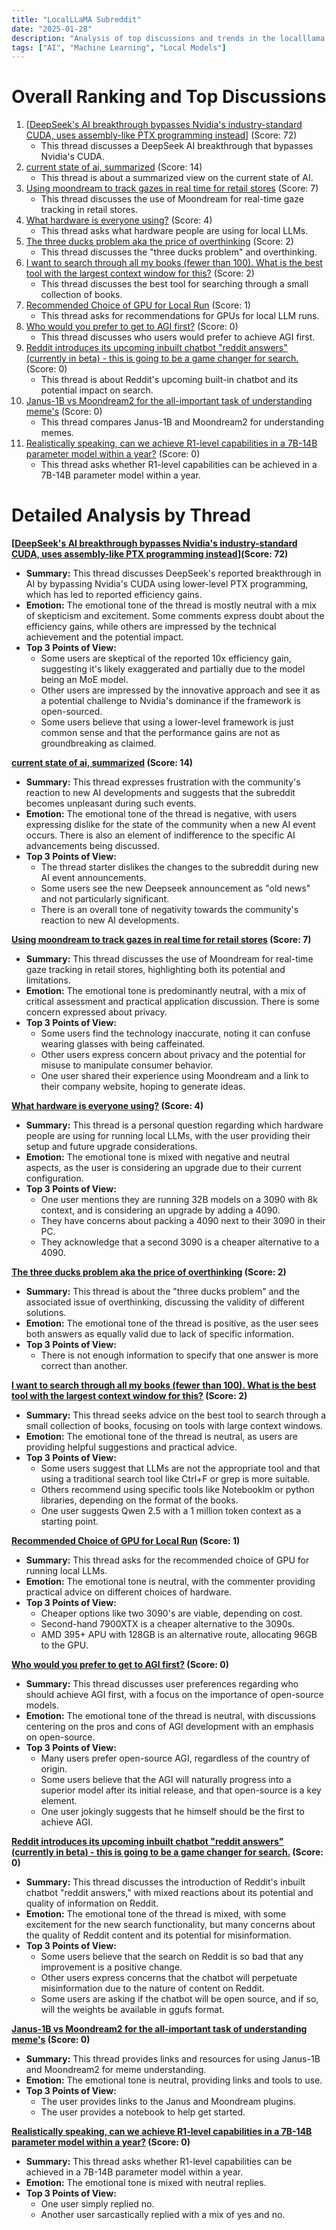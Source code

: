 ```yaml
---
title: "LocalLLaMA Subreddit"
date: "2025-01-28"
description: "Analysis of top discussions and trends in the localllama subreddit"
tags: ["AI", "Machine Learning", "Local Models"]
---
```


# Overall Ranking and Top Discussions
1.  [[DeepSeek's AI breakthrough bypasses Nvidia's industry-standard CUDA, uses assembly-like PTX programming instead](https://www.reddit.com/r/LocalLLaMA/comments/1icaq2z/deepseeks_ai_breakthrough_bypasses_nvidias/)] (Score: 72)
    * This thread discusses a DeepSeek AI breakthrough that bypasses Nvidia's CUDA.
2.  [current state of ai, summarized](https://i.redd.it/7bd8p8i3ssfe1.jpeg) (Score: 14)
    * This thread is about a summarized view on the current state of AI.
3.  [Using moondream to track gazes in real time for retail stores](https://v.redd.it/bupy5eusnsfe1) (Score: 7)
    * This thread discusses the use of Moondream for real-time gaze tracking in retail stores.
4.  [What hardware is everyone using?](https://www.reddit.com/r/LocalLLaMA/comments/1icblu4/what_hardware_is_everyone_using/) (Score: 4)
    * This thread asks what hardware people are using for local LLMs.
5.  [The three ducks problem aka the price of overthinking](https://www.reddit.com/r/LocalLLaMA/comments/1ica9za/the_three_ducks_problem_aka_the_price_of/) (Score: 2)
    * This thread discusses the "three ducks problem" and overthinking.
6.  [I want to search through all my books (fewer than 100). What is the best tool with the largest context window for this?](https://www.reddit.com/r/LocalLLaMA/comments/1icag32/i_want_to_search_through_all_my_books_fewer_than/) (Score: 2)
    * This thread discusses the best tool for searching through a small collection of books.
7.  [Recommended Choice of GPU for Local Run](https://www.reddit.com/r/LocalLLaMA/comments/1ic9ybz/recommended_choice_of_gpu_for_local_run/) (Score: 1)
    * This thread asks for recommendations for GPUs for local LLM runs.
8.  [Who would you prefer to get to AGI first?](https://www.reddit.com/r/LocalLLaMA/comments/1icam8d/who_would_you_prefer_to_get_to_agi_first/) (Score: 0)
    * This thread discusses who users would prefer to achieve AGI first.
9.  [Reddit introduces its upcoming inbuilt chatbot "reddit answers" (currently in beta) - this is going to be a game changer for search.](https://www.reddit.com/gallery/1icaxws) (Score: 0)
    * This thread is about Reddit's upcoming built-in chatbot and its potential impact on search.
10. [Janus-1B vs Moondream2 for the all-important task of understanding meme's](https://v.redd.it/anuonehgnsfe1) (Score: 0)
    * This thread compares Janus-1B and Moondream2 for understanding memes.
11. [Realistically speaking, can we achieve R1-level capabilities in a 7B-14B parameter model within a year?](https://www.reddit.com/r/LocalLLaMA/comments/1icbeto/realistically_speaking_can_we_achieve_r1level/) (Score: 0)
    * This thread asks whether R1-level capabilities can be achieved in a 7B-14B parameter model within a year.

# Detailed Analysis by Thread
**[[DeepSeek's AI breakthrough bypasses Nvidia's industry-standard CUDA, uses assembly-like PTX programming instead](https://www.reddit.com/r/LocalLLaMA/comments/1icaq2z/deepseeks_ai_breakthrough_bypasses_nvidias/)](Score: 72)**
*  **Summary:** This thread discusses DeepSeek's reported breakthrough in AI by bypassing Nvidia's CUDA using lower-level PTX programming, which has led to reported efficiency gains.
*  **Emotion:** The emotional tone of the thread is mostly neutral with a mix of skepticism and excitement. Some comments express doubt about the efficiency gains, while others are impressed by the technical achievement and the potential impact.
*  **Top 3 Points of View:**
    * Some users are skeptical of the reported 10x efficiency gain, suggesting it's likely exaggerated and partially due to the model being an MoE model.
    *  Other users are impressed by the innovative approach and see it as a potential challenge to Nvidia's dominance if the framework is open-sourced.
    *  Some users believe that using a lower-level framework is just common sense and that the performance gains are not as groundbreaking as claimed.

**[current state of ai, summarized](https://i.redd.it/7bd8p8i3ssfe1.jpeg) (Score: 14)**
*  **Summary:** This thread expresses frustration with the community's reaction to new AI developments and suggests that the subreddit becomes unpleasant during such events.
*  **Emotion:** The emotional tone of the thread is negative, with users expressing dislike for the state of the community when a new AI event occurs. There is also an element of indifference to the specific AI advancements being discussed.
*  **Top 3 Points of View:**
    *  The thread starter dislikes the changes to the subreddit during new AI event announcements.
    * Some users see the new Deepseek announcement as "old news" and not particularly significant.
    *  There is an overall tone of negativity towards the community's reaction to new AI developments.

**[Using moondream to track gazes in real time for retail stores](https://v.redd.it/bupy5eusnsfe1) (Score: 7)**
*  **Summary:** This thread discusses the use of Moondream for real-time gaze tracking in retail stores, highlighting both its potential and limitations.
*  **Emotion:** The emotional tone is predominantly neutral, with a mix of critical assessment and practical application discussion. There is some concern expressed about privacy.
*  **Top 3 Points of View:**
    *  Some users find the technology inaccurate, noting it can confuse wearing glasses with being caffeinated.
    *  Other users express concern about privacy and the potential for misuse to manipulate consumer behavior.
    * One user shared their experience using Moondream and a link to their company website, hoping to generate ideas.

**[What hardware is everyone using?](https://www.reddit.com/r/LocalLLaMA/comments/1icblu4/what_hardware_is_everyone_using/) (Score: 4)**
*  **Summary:** This thread is a personal question regarding which hardware people are using for running local LLMs, with the user providing their setup and future upgrade considerations.
*  **Emotion:** The emotional tone is mixed with negative and neutral aspects, as the user is considering an upgrade due to their current configuration.
*  **Top 3 Points of View:**
    *  One user mentions they are running 32B models on a 3090 with 8k context, and is considering an upgrade by adding a 4090.
    * They have concerns about packing a 4090 next to their 3090 in their PC.
    * They acknowledge that a second 3090 is a cheaper alternative to a 4090.

**[The three ducks problem aka the price of overthinking](https://www.reddit.com/r/LocalLLaMA/comments/1ica9za/the_three_ducks_problem_aka_the_price_of/) (Score: 2)**
*  **Summary:** This thread is about the "three ducks problem" and the associated issue of overthinking, discussing the validity of different solutions.
*  **Emotion:** The emotional tone of the thread is positive, as the user sees both answers as equally valid due to lack of specific information.
*  **Top 3 Points of View:**
    * There is not enough information to specify that one answer is more correct than another.

**[I want to search through all my books (fewer than 100). What is the best tool with the largest context window for this?](https://www.reddit.com/r/LocalLLaMA/comments/1icag32/i_want_to_search_through_all_my_books_fewer_than/) (Score: 2)**
*  **Summary:** This thread seeks advice on the best tool to search through a small collection of books, focusing on tools with large context windows.
*  **Emotion:** The emotional tone of the thread is neutral, as users are providing helpful suggestions and practical advice.
*  **Top 3 Points of View:**
    *  Some users suggest that LLMs are not the appropriate tool and that using a traditional search tool like Ctrl+F or grep is more suitable.
    *  Others recommend using specific tools like Notebooklm or python libraries, depending on the format of the books.
    * One user suggests Qwen 2.5 with a 1 million token context as a starting point.

**[Recommended Choice of GPU for Local Run](https://www.reddit.com/r/LocalLLaMA/comments/1ic9ybz/recommended_choice_of_gpu_for_local_run/) (Score: 1)**
*  **Summary:** This thread asks for the recommended choice of GPU for running local LLMs.
*  **Emotion:** The emotional tone is neutral, with the commenter providing practical advice on different choices of hardware.
*  **Top 3 Points of View:**
    * Cheaper options like two 3090's are viable, depending on cost.
    * Second-hand 7900XTX is a cheaper alternative to the 3090s.
    * AMD 395+ APU with 128GB is an alternative route, allocating 96GB to the GPU.

**[Who would you prefer to get to AGI first?](https://www.reddit.com/r/LocalLLaMA/comments/1icam8d/who_would_you_prefer_to_get_to_agi_first/) (Score: 0)**
*  **Summary:** This thread discusses user preferences regarding who should achieve AGI first, with a focus on the importance of open-source models.
*  **Emotion:** The emotional tone of the thread is neutral, with discussions centering on the pros and cons of AGI development with an emphasis on open-source.
*  **Top 3 Points of View:**
    *  Many users prefer open-source AGI, regardless of the country of origin.
    * Some users believe that the AGI will naturally progress into a superior model after its initial release, and that open-source is a key element.
    * One user jokingly suggests that he himself should be the first to achieve AGI.

**[Reddit introduces its upcoming inbuilt chatbot "reddit answers" (currently in beta) - this is going to be a game changer for search.](https://www.reddit.com/gallery/1icaxws) (Score: 0)**
*  **Summary:** This thread discusses the introduction of Reddit's inbuilt chatbot "reddit answers," with mixed reactions about its potential and quality of information on Reddit.
*  **Emotion:** The emotional tone of the thread is mixed, with some excitement for the new search functionality, but many concerns about the quality of Reddit content and its potential for misinformation.
*  **Top 3 Points of View:**
    *  Some users believe that the search on Reddit is so bad that any improvement is a positive change.
    * Other users express concerns that the chatbot will perpetuate misinformation due to the nature of content on Reddit.
    * Some users are asking if the chatbot will be open source, and if so, will the weights be available in ggufs format.

**[Janus-1B vs Moondream2 for the all-important task of understanding meme's](https://v.redd.it/anuonehgnsfe1) (Score: 0)**
*  **Summary:** This thread provides links and resources for using Janus-1B and Moondream2 for meme understanding.
*  **Emotion:** The emotional tone is neutral, providing links and tools to use.
*  **Top 3 Points of View:**
    *  The user provides links to the Janus and Moondream plugins.
    * The user provides a notebook to help get started.

**[Realistically speaking, can we achieve R1-level capabilities in a 7B-14B parameter model within a year?](https://www.reddit.com/r/LocalLLaMA/comments/1icbeto/realistically_speaking_can_we_achieve_r1level/) (Score: 0)**
*  **Summary:** This thread asks whether R1-level capabilities can be achieved in a 7B-14B parameter model within a year.
*  **Emotion:** The emotional tone is mixed with neutral replies.
*  **Top 3 Points of View:**
    *  One user simply replied no.
    * Another user sarcastically replied with a mix of yes and no.
